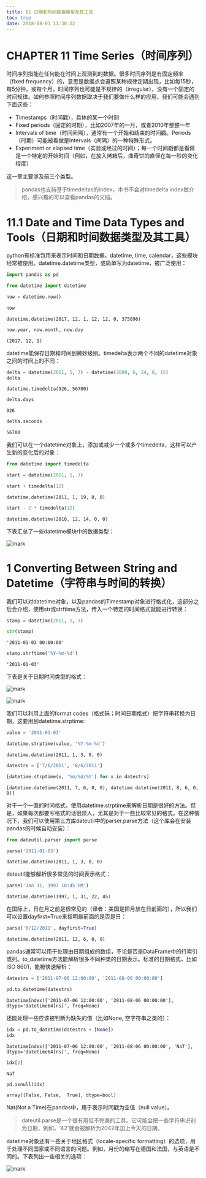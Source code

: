 ```yaml
---
title: 01 日期和时间数据类型及其工具
toc: true
date: 2018-08-03 11:30:52
---
```


# CHAPTER 11 Time Series（时间序列）

时间序列指能在任何能在时间上观测到的数据。很多时间序列是有固定频率（fixed frequency）的，意思是数据点会遵照某种规律定期出现，比如每15秒，每5分钟，或每个月。时间序列也可能是不规律的（irregular），没有一个固定的时间规律。如何参照时间序列数据取决于我们要做什么样的应用，我们可能会遇到下面这些：

- Timestamps（时间戳），具体的某一个时刻
- Fixed periods（固定的时期），比如2007年的一月，或者2010年整整一年
- Intervals of time（时间间隔），通常有一个开始和结束的时间戳。Periods（时期）可能被看做是Intervals（间隔）的一种特殊形式。
- Experiment or elapsed time（实验或经过的时间）；每一个时间戳都是看做是一个特定的开始时间（例如，在放入烤箱后，曲奇饼的直径在每一秒的变化程度）

这一章主要涉及前三个类型。

> pandas也支持基于timedeltas的index，本书不会对timedelta index做介绍，感兴趣的可以查看pandas的文档。


# 11.1 Date and Time Data Types and Tools（日期和时间数据类型及其工具）

python有标准包用来表示时间和日期数据。datetime, time, calendar，这些模块经常被使用。datetime.datetime类型，或简单写为datetime，被广泛使用：



```python
import pandas as pd
```


```python
from datetime import datetime
```


```python
now = datetime.now()
```


```python
now
```




    datetime.datetime(2017, 12, 1, 12, 12, 0, 375896)




```python
now.year, now.month, now.day
```




    (2017, 12, 1)



datetime能保存日期和时间到微妙级别。timedelta表示两个不同的datetime对象之间的时间上的不同：


```python
delta = datetime(2011, 1, 7) - datetime(2008, 6, 24, 8, 15)
delta
```




    datetime.timedelta(926, 56700)




```python
delta.days
```




    926




```python
delta.seconds
```




    56700



我们可以在一个datetime对象上，添加或减少一个或多个timedelta，这样可以产生新的变化后的对象：


```python
from datetime import timedelta
```


```python
start = datetime(2011, 1, 7)
```


```python
start + timedelta(12)
```




    datetime.datetime(2011, 1, 19, 0, 0)




```python
start - 2 * timedelta(12)
```




    datetime.datetime(2010, 12, 14, 0, 0)



下表汇总了一些datetime模块中的数据类型：

![mark](http://images.iterate.site/blog/image/180803/hj815KGBBF.png?imageslim)

# 1 Converting Between String and Datetime（字符串与时间的转换）

我们可以对datetime对象，以及pandas的Timestamp对象进行格式化，这部分之后会介绍，使用str或strftime方法，传入一个特定的时间格式就能进行转换：


```python
stamp = datetime(2011, 1, 3)
```


```python
str(stamp)
```




    '2011-01-03 00:00:00'




```python
stamp.strftime('%Y-%m-%d')
```




    '2011-01-03'



下表是关于日期时间类型的格式：

![mark](http://images.iterate.site/blog/image/180803/kh7iIBDCf5.png?imageslim)

![mark](http://images.iterate.site/blog/image/180803/IAd917agim.png?imageslim)

我们可以利用上面的format codes（格式码；时间日期格式）把字符串转换为日期，这要用到datetime.strptime:


```python
value = '2011-01-03'
```


```python
datetime.strptime(value, '%Y-%m-%d')
```




    datetime.datetime(2011, 1, 3, 0, 0)




```python
datestrs = ['7/6/2011', '8/6/2011']
```


```python
[datetime.strptime(x, '%m/%d/%Y') for x in datestrs]
```




    [datetime.datetime(2011, 7, 6, 0, 0), datetime.datetime(2011, 8, 6, 0, 0)]



对于一个一直的时间格式，使用datetime.strptime来解析日期是很好的方法。但是，如果每次都要写格式的话很烦人，尤其是对于一些比较常见的格式。在这种情况下，我们可以使用第三方库dateutil中的parser.parse方法（这个库会在安装pandas的时候自动安装）：


```python
from dateutil.parser import parse
```


```python
parse('2011-01-03')
```




    datetime.datetime(2011, 1, 3, 0, 0)



dateutil能够解析很多常见的时间表示格式：


```python
parse('Jan 31, 1997 10:45 PM')
```




    datetime.datetime(1997, 1, 31, 22, 45)



在国际上，日在月之前是很常见的（译者：美国是把月放在日前面的），所以我们可以设置dayfirst=True来指明最前面的是否是日：


```python
parse('6/12/2011', dayfirst=True)
```




    datetime.datetime(2011, 12, 6, 0, 0)



pandas通常可以用于处理由日期组成的数组，不论是否是DataFrame中的行索引或列。to_datetime方法能解析很多不同种类的日期表示。标准的日期格式，比如ISO 8601，能被快速解析：


```python
datestrs = ['2011-07-06 12:00:00', '2011-08-06 00:00:00']
```


```python
pd.to_datetime(datestrs)
```




    DatetimeIndex(['2011-07-06 12:00:00', '2011-08-06 00:00:00'], dtype='datetime64[ns]', freq=None)



还能处理一些应该被判断为缺失的值（比如None, 空字符串之类的）：


```python
idx = pd.to_datetime(datestrs + [None])
idx
```




    DatetimeIndex(['2011-07-06 12:00:00', '2011-08-06 00:00:00', 'NaT'], dtype='datetime64[ns]', freq=None)




```python
idx[2]
```




    NaT




```python
pd.isnull(idx)
```




    array([False, False,  True], dtype=bool)



Nat(Not a Time)在pandas中，用于表示时间戳为空值（null value）。

> dateutil.parse是一个很有用但不完美的工具。它可能会把一些字符串识别为日期，例如，'42'就会被解析为2042年加上今天的日期。

datetime对象还有一些关于地区格式（locale-specific formatting）的选项，用于处理不同国家或不同语言的问题。例如，月份的缩写在德国和法国，与英语是不同的。下表列出一些相关的选项：

![mark](http://images.iterate.site/blog/image/180803/JfGCkmdLkc.png?imageslim)
